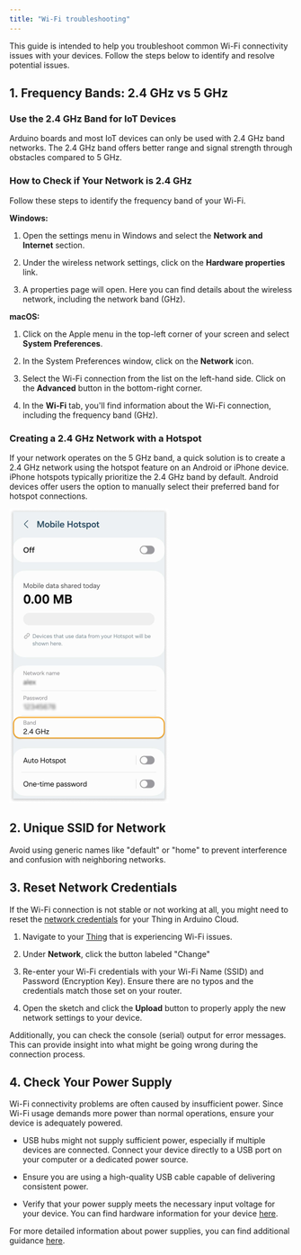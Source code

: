 ```yaml
---
title: "Wi-Fi troubleshooting"
---
```


This guide is intended to help you troubleshoot common Wi-Fi connectivity issues with your devices. Follow the steps below to identify and resolve potential issues.

## 1. Frequency Bands: 2.4 GHz vs 5 GHz

### Use the 2.4 GHz Band for IoT Devices

Arduino boards and most IoT devices can only be used with 2.4 GHz band networks. The 2.4 GHz band offers better range and signal strength through obstacles compared to 5 GHz.

### How to Check if Your Network is 2.4 GHz

Follow these steps to identify the frequency band of your Wi-Fi.

**Windows:**

1. Open the settings menu in Windows and select the **Network and Internet** section.

1. Under the wireless network settings, click on the **Hardware properties** link.

1. A properties page will open. Here you can find details about the wireless network, including the network band (GHz).

**macOS:**

1. Click on the Apple menu in the top-left corner of your screen and select **System Preferences**.

1. In the System Preferences window, click on the **Network** icon.

1. Select the Wi-Fi connection from the list on the left-hand side. Click on the **Advanced** button in the bottom-right corner.

1. In the **Wi-Fi** tab, you'll find information about the Wi-Fi connection, including the frequency band (GHz).

### Creating a 2.4 GHz Network with a Hotspot

If your network operates on the 5 GHz band, a quick solution is to create a 2.4 GHz network using the hotspot feature on an Android or iPhone device. iPhone hotspots typically prioritize the 2.4 GHz band by default. Android devices offer users the option to manually select their preferred band for hotspot connections.

![Andriod hotspot settings page](img/Andriod_hotspot_settings.png)

## 2. Unique SSID for Network

Avoid using generic names like "default" or "home" to prevent interference and confusion with neighboring networks.

## 3. Reset Network Credentials

If the Wi-Fi connection is not stable or not working at all, you might need to reset the [network credentials](https://support.arduino.cc/hc/en-us/articles/360016495559-Add-and-connect-a-device-to-Arduino-Cloud#:~:text=Click%20the%20Network,adding%20the%20device) for your Thing in Arduino Cloud.

1. Navigate to your [Thing](https://app.arduino.cc/things) that is experiencing Wi-Fi issues.

1. Under **Network**, click the button labeled "Change"

1. Re-enter your Wi-Fi credentials with your Wi-Fi Name (SSID) and Password (Encryption Key). Ensure there are no typos and the credentials match those set on your router.

1. Open the sketch and click the **Upload** button to properly apply the new network settings to your device.

Additionally, you can check the console (serial) output for error messages. This can provide insight into what might be going wrong during the connection process.

## 4. Check Your Power Supply

Wi-Fi connectivity problems are often caused by insufficient power. Since Wi-Fi usage demands more power than normal operations, ensure your device is adequately powered.

- USB hubs might not supply sufficient power, especially if multiple devices are connected. Connect your device directly to a USB port on your computer or a dedicated power source.

- Ensure you are using a high-quality USB cable capable of delivering consistent power.

- Verify that your power supply meets the necessary input voltage for your device. You can find hardware information for your device [here](https://docs.arduino.cc/hardware/).

For more detailed information about power supplies, you can find additional guidance [here](https://support.arduino.cc/hc/en-us/articles/360018922259-What-power-supply-can-I-use-with-my-Arduino-board).
